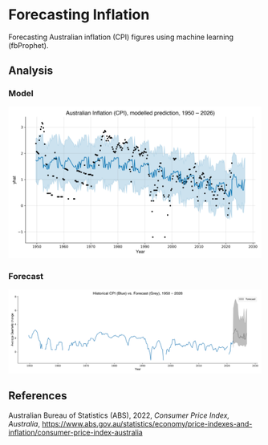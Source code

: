 # Forecasting Inflation
 Forecasting Australian inflation (CPI) figures using machine learning (fbProphet).
 
 ## Analysis
 ### Model
 
 <p align="center">
  <img src="https://github.com/mnperic/forecasting-inflation/blob/main/Images/inflation_prediction_model.png" alt="inflation_prediction_model"/>
  </p>
  
 ### Forecast
 
 <p align="center">
  <img src="https://github.com/mnperic/forecasting-inflation/blob/main/Images/inflation_forecast.png" alt="inflation_forecast"/>
  </p>
  
  ## References
  
  Australian Bureau of Statistics (ABS), 2022, <i>Consumer Price Index, Australia</i>, https://www.abs.gov.au/statistics/economy/price-indexes-and-inflation/consumer-price-index-australia
